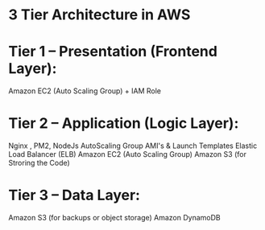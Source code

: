 # 3 Tier Architecture in AWS

# Tier 1 – Presentation (Frontend Layer):
Amazon EC2 (Auto Scaling Group) + IAM Role

# Tier 2 – Application (Logic Layer):
Nginx , PM2, NodeJs
AutoScaling Group
AMI's & Launch Templates
Elastic Load Balancer (ELB)
Amazon EC2 (Auto Scaling Group)
Amazon S3 (for Stroring the Code)

# Tier 3 – Data Layer:
Amazon S3 (for backups or object storage) 
Amazon DynamoDB 

